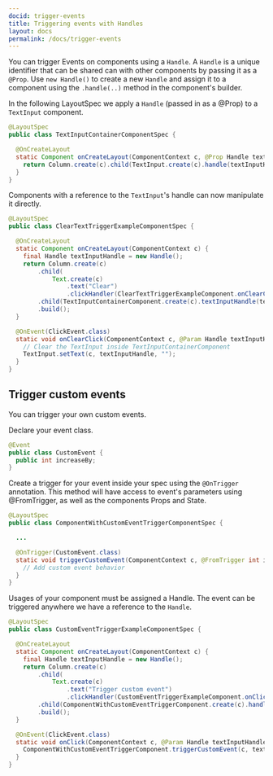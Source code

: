 ```yaml
---
docid: trigger-events
title: Triggering events with Handles
layout: docs
permalink: /docs/trigger-events
---
```


You can trigger Events on components using a `Handle`. A `Handle` is a unique identifier that can be shared can with other components by passing it as a `@Prop`. Use `new Handle()` to create a new `Handle` and assign it to a component using the `.handle(..)` method in the component's builder.

In the following LayoutSpec we apply a `Handle` (passed in as a @Prop) to a `TextInput` component.
```java
@LayoutSpec
public class TextInputContainerComponentSpec {

  @OnCreateLayout
  static Component onCreateLayout(ComponentContext c, @Prop Handle textInputHandle) {
    return Column.create(c).child(TextInput.create(c).handle(textInputHandle)).build();
  }
}
```

Components with a reference to the `TextInput`'s handle can now manipulate it directly.

```java
@LayoutSpec
public class ClearTextTriggerExampleComponentSpec {

  @OnCreateLayout
  static Component onCreateLayout(ComponentContext c) {
    final Handle textInputHandle = new Handle();
    return Column.create(c)
        .child(
            Text.create(c)
                .text("Clear")
                .clickHandler(ClearTextTriggerExampleComponent.onClearClick(c, textInputHandle)))
        .child(TextInputContainerComponent.create(c).textInputHandle(textInputHandle))
        .build();
  }

  @OnEvent(ClickEvent.class)
  static void onClearClick(ComponentContext c, @Param Handle textInputHandle) {
    // Clear the TextInput inside TextInputContainerComponent
    TextInput.setText(c, textInputHandle, "");
  }
}
```

## Trigger custom events

You can trigger your own custom events.

Declare your event class.

```java
@Event
public class CustomEvent {
  public int increaseBy;
}
```

Create a trigger for your event inside your spec using the `@OnTrigger` annotation. This method will have access to event's parameters using @FromTrigger, as well as the components Props and State.

```java
@LayoutSpec
public class ComponentWithCustomEventTriggerComponentSpec {

  ...

  @OnTrigger(CustomEvent.class)
  static void triggerCustomEvent(ComponentContext c, @FromTrigger int increaseBy) {
    // Add custom event behavior
  }
}
```

Usages of your component must be assigned a Handle. The event can be triggered anywhere we have a reference to the `Handle`.

```java
@LayoutSpec
public class CustomEventTriggerExampleComponentSpec {

  @OnCreateLayout
  static Component onCreateLayout(ComponentContext c) {
    final Handle textInputHandle = new Handle();
    return Column.create(c)
        .child(
            Text.create(c)
                .text("Trigger custom event")
                .clickHandler(CustomEventTriggerExampleComponent.onClick(c, textInputHandle)))
        .child(ComponentWithCustomEventTriggerComponent.create(c).handle(textInputHandle))
        .build();
  }

  @OnEvent(ClickEvent.class)
  static void onClick(ComponentContext c, @Param Handle textInputHandle) {
    ComponentWithCustomEventTriggerComponent.triggerCustomEvent(c, textInputHandle, 2);
  }
}
```

